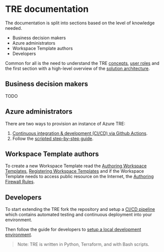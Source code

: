 # TRE documentation

The documentation is split into sections based on the level of knowledge needed.

- Business decision makers
- Azure administrators
- Workspace Template authors
- Developers

Common for all is the need to understand the TRE [concepts](concepts.md), [user roles](user-roles.md) and the first section with a high-level overview of the [solution architecture](architecture.md).

## Business decision makers

TODO

## Azure administrators

There are two ways to provision an instance of Azure TRE:

1. [Continuous integration & development (CI/CD) via Github Actions](cd-setup.md).
1. Follow the [scripted step-by-step guide](quickstart.md).

## Workspace Template authors

To create a new Workspace Template read the [Authoring Workspace Templates](authoring-workspace-templates.md), [Registering Workspace Templates](registering-workspace-templates.md) and if the Workspace Template needs to access public resource on the Internet, the [Authoring Firewall Rules](authoring-firewall-rules.md).

## Developers

To start extending the TRE fork the repository and setup a [CI/CD pipeline](cd-setup.md) which contains automated testing and continuous deployment into your environment.

Then follow the guide for developers to [setup a local development environment](developer-quickstart).

> Note: TRE is written in Python, Terraform, and with Bash scripts.
